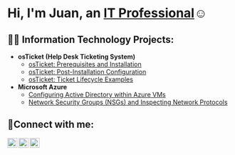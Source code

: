 <h1>Hi, I'm Juan, an <a href="https://www.linkedin.com/in/juan-herrerawal/">IT Professional</a>☺</h1>

<h2>👨‍💻 Information Technology Projects:</h2>

- <b>osTicket (Help Desk Ticketing System)</b>
  - [osTicket: Prerequisites and Installation](https://github.com/HerrWal/osticket-prereqs)
  - [osTicket: Post-Installation Configuration](https://github.com/HerrWal/post-install-config)
  - [osTicket: Ticket Lifecycle Examples](https://github.com/HerrWal/ticket-lifecycle)
- <b>Microsoft Azure</b>
  - [Configuring Active Directory within Azure VMs](https://github.com/HerrWal/configure-ad)
  - [Network Security Groups (NSGs) and Inspecting Network Protocols](https://github.com/HerrWal/azure-network-protocols)

<h2>🤳Connect with me:</h2>

[<img align="left" alt="Josh | Twitter" width="22px" src="https://cdn.jsdelivr.net/npm/simple-icons@v3/icons/twitter.svg" />][twitter]
[<img align="left" alt="Josh | LinkedIn" width="22px" src="https://cdn.jsdelivr.net/npm/simple-icons@v3/icons/linkedin.svg" />][linkedin]
[<img align="left" alt="Josh | Instagram" width="22px" src="https://cdn.jsdelivr.net/npm/simple-icons@v3/icons/instagram.svg" />][instagram]

[twitter]: https://twitter.com/Nitsuga_Walwyn
[instagram]: https://www.instagram.com/nitsugahw
[linkedin]: https://linkedin.com/in/juan-herrerawal
